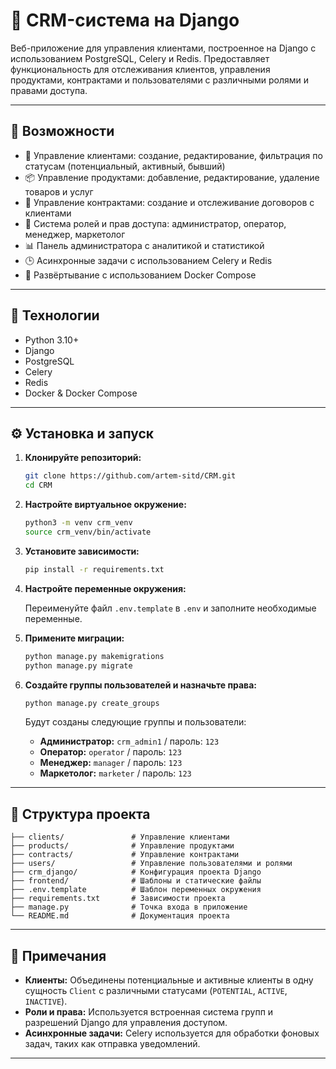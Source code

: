 # 🧩 CRM-система на Django

Веб-приложение для управления клиентами, построенное на Django с использованием PostgreSQL, Celery и Redis. Предоставляет функциональность для отслеживания клиентов, управления продуктами, контрактами и пользователями с различными ролями и правами доступа.

---

## 🚀 Возможности

- 👥 Управление клиентами: создание, редактирование, фильтрация по статусам (потенциальный, активный, бывший)
- 📦 Управление продуктами: добавление, редактирование, удаление товаров и услуг
- 📄 Управление контрактами: создание и отслеживание договоров с клиентами
- 🔐 Система ролей и прав доступа: администратор, оператор, менеджер, маркетолог
- 📊 Панель администратора с аналитикой и статистикой
- 🕒 Асинхронные задачи с использованием Celery и Redis
- 🐳 Развёртывание с использованием Docker Compose

---

## 🧰 Технологии

- Python 3.10+
- Django
- PostgreSQL
- Celery
- Redis
- Docker & Docker Compose

---

## ⚙️ Установка и запуск

1. **Клонируйте репозиторий:**

   ```bash
   git clone https://github.com/artem-sitd/CRM.git
   cd CRM
   ```

2. **Настройте виртуальное окружение:**

   ```bash
   python3 -m venv crm_venv
   source crm_venv/bin/activate
   ```

3. **Установите зависимости:**

   ```bash
   pip install -r requirements.txt
   ```

4. **Настройте переменные окружения:**

   Переименуйте файл `.env.template` в `.env` и заполните необходимые переменные.

5. **Примените миграции:**

   ```bash
   python manage.py makemigrations
   python manage.py migrate
   ```

6. **Создайте группы пользователей и назначьте права:**

   ```bash
   python manage.py create_groups
   ```

   Будут созданы следующие группы и пользователи:

   - **Администратор:** `crm_admin1` / пароль: `123`
   - **Оператор:** `operator` / пароль: `123`
   - **Менеджер:** `manager` / пароль: `123`
   - **Маркетолог:** `marketer` / пароль: `123`

---

## 📁 Структура проекта

```
├── clients/               # Управление клиентами
├── products/              # Управление продуктами
├── contracts/             # Управление контрактами
├── users/                 # Управление пользователями и ролями
├── crm_django/            # Конфигурация проекта Django
├── frontend/              # Шаблоны и статические файлы
├── .env.template          # Шаблон переменных окружения
├── requirements.txt       # Зависимости проекта
├── manage.py              # Точка входа в приложение
└── README.md              # Документация проекта
```

---

## 📝 Примечания

- **Клиенты:** Объединены потенциальные и активные клиенты в одну сущность `Client` с различными статусами (`POTENTIAL`, `ACTIVE`, `INACTIVE`).
- **Роли и права:** Используется встроенная система групп и разрешений Django для управления доступом.
- **Асинхронные задачи:** Celery используется для обработки фоновых задач, таких как отправка уведомлений.

---

